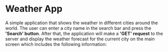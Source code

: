 # Weather App

A simple application that shows the weather in different cities around the world. The user can enter a city name in the search bar and press the **'Search' button**. After that, the application will make a **'GET' request** to the server and display the weather forecast for the current city on the main screen which includes the following information: